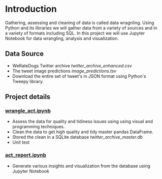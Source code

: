 # Introduction
Gathering, assessing and cleaning of data is called data wragnling. Using Python and its libraries we will gather data from a variety of sources and in a variety of formats including SQL. In this project we will use Jupyter Notebook for data wrangling, analysis and visualization.

## Data Source
* WeRateDogs Twitter archive *twitter_archive_enhanced.csv* 
* The tweet image predictions *image_predictions.tsv*
* Download the entire set of tweet's in JSON format using Python's Tweepy library.

## Project details
### [wrangle_act.ipynb](https://github.com/velsarav/Data-Science/blob/master/Projects/Wrangle%20and%20Analyze%20Data/Jupyter_Notebook/wrangle_act.ipynb)
* Assess the data for quality and tidiness issues using using visual and programming techniques.
* Clean the data to get high quality and tidy master pandas DataFrame.
* Stored the clean in a SQLite database *twitter_archive_master.db* 
* Unit test
### [act_report.ipynb](https://github.com/velsarav/Data-Science/blob/master/Projects/Wrangle%20and%20Analyze%20Data/Jupyter_Notebook/act_report.ipynb)
* Generate various insights and visualization from the database using Jupyter Notebook 